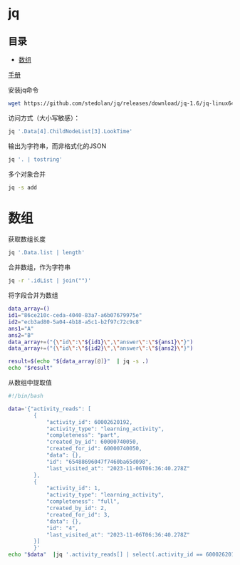 # jq

## 目录

-   [数组](#数组)

[手册](https://stedolan.github.io/jq/manual/v1.6/ "手册")

安装jq命令

```bash
wget https://github.com/stedolan/jq/releases/download/jq-1.6/jq-linux64 -O /usr/local/bin/jq && chmod +x /usr/local/bin/jq
```

访问方式（大小写敏感）：

```bash
jq '.Data[4].ChildNodeList[3].LookTime'
```

输出为字符串，而非格式化的JSON

```bash
jq '. | tostring'
```

多个对象合并

```bash
jq -s add
```

# 数组

获取数组长度

```bash
jq '.Data.list | length'
```

合并数组，作为字符串

```bash
jq -r '.idList | join("")'
```

将字段合并为数组

```bash
data_array=()
id1="86ce210c-ceda-4040-83a7-a6b07679975e"
id2="ecb3ad80-5a04-4b18-a5c1-b2f97c72c9c8"
ans1="A"
ans2="B"
data_array+=("{\"id\":\"${id1}\",\"answer\":\"${ans1}\"}")
data_array+=("{\"id\":\"${id2}\",\"answer\":\"${ans2}\"}")

result=$(echo "${data_array[@]}"  | jq -s .)
echo "$result"

```

从数组中提取值

```bash
#!/bin/bash

data='{"activity_reads": [
        {
            "activity_id": 60002620192,
            "activity_type": "learning_activity",
            "completeness": "part",
            "created_by_id": 60000740050,
            "created_for_id": 60000740050,
            "data": {},
            "id": "65488696047f7460ba65d098",
            "last_visited_at": "2023-11-06T06:36:40.278Z"
        },
        {
            "activity_id": 1,
            "activity_type": "learning_activity",
            "completeness": "full",
            "created_by_id": 2,
            "created_for_id": 3,
            "data": {},
            "id": "4",
            "last_visited_at": "2023-11-06T06:36:40.278Z"
        }]
        }'
echo "$data"  |jq '.activity_reads[] | select(.activity_id == 60002620192).completeness'

```
